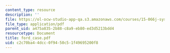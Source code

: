 ```yaml
---
content_type: resource
description: ''
file: https://ol-ocw-studio-app-qa.s3.amazonaws.com/courses/15-066j-system-optimization-and-analysis-for-manufacturing-summer-2003/c2c70ba44dcc0f9450c51f49695200f8_ford_case.pdf
file_type: application/pdf
parent_uid: a475a835-2b88-c8a9-eb80-ed3d5213bdd4
resourcetype: Document
title: ford_case.pdf
uid: c2c70ba4-4dcc-0f94-50c5-1f49695200f8
---
```

